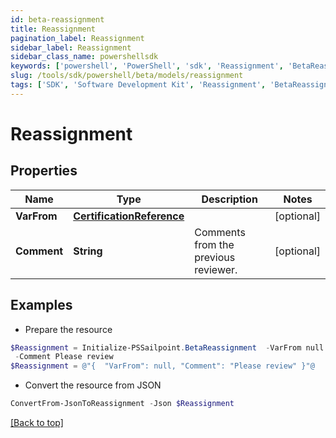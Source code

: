 ```yaml
---
id: beta-reassignment
title: Reassignment
pagination_label: Reassignment
sidebar_label: Reassignment
sidebar_class_name: powershellsdk
keywords: ['powershell', 'PowerShell', 'sdk', 'Reassignment', 'BetaReassignment'] 
slug: /tools/sdk/powershell/beta/models/reassignment
tags: ['SDK', 'Software Development Kit', 'Reassignment', 'BetaReassignment']
---
```



# Reassignment

## Properties

Name | Type | Description | Notes
------------ | ------------- | ------------- | -------------
**VarFrom** | [**CertificationReference**](certification-reference) |  | [optional] 
**Comment** | **String** | Comments from the previous reviewer. | [optional] 

## Examples

- Prepare the resource
```powershell
$Reassignment = Initialize-PSSailpoint.BetaReassignment  -VarFrom null `
 -Comment Please review
$Reassignment = @"{  "VarFrom": null, "Comment": "Please review" }"@
```

- Convert the resource from JSON
```powershell
ConvertFrom-JsonToReassignment -Json $Reassignment
```


[[Back to top]](#) 

